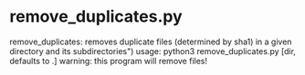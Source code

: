 # remove_duplicates.py

remove_duplicates: removes duplicate files (determined by sha1) in a given directory and its subdirectories")
usage: python3 remove_duplicates.py [dir, defaults to .]
warning: this program will remove files!
